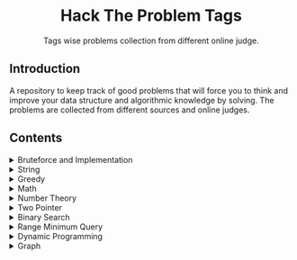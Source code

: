 <h1 align="center">Hack The Problem Tags</h1>
<p align="center">Tags wise problems collection from different online judge.</p>

## Introduction

<p>
A repository to keep track of good problems that will force you to think and improve your data structure and algorithmic knowledge by solving. The problems are collected from different sources and online judges.
</p>

## Contents

<details> 
    <summary> Bruteforce and Implementation</summary>
    <table>
        <thead>
            <th>#</th> 
            <th>Title</th> 
            <th>Online Judge</th>
            <th>Problem Link</th> 
            <th>Level</th> 
            <th>Solution</th>
        </thead>
        <tbody>
            <tr>
                <td>1</td> <td>K-String</td> <td>Codeforces</td>
                <td> <a href="https://codeforces.com/contest/230/problem/A">K-String</a> </td> <td>Level-2</td>
                <td><a href="./Implementation/k-string.cpp">GNU C++17</a></td>
            </tr>
            <tr>
                <td>2</td> <td>Airport</td> <td>Codeforces</td>
                <td> <a href="https://codeforces.com/contest/218/problem/B">Airport</a> </td> <td>Level-2</td>
                <td><a href="./Implementation/airport.cpp">GNU C++17</a></td>
            </tr>
            <tr>
                <td>3</td> <td>Kitahara Haruki's Gift</td> <td>Codeforces</td>
                <td> <a href="https://codeforces.com/problemset/problem/433/A">Kitahara Haruki's Gift</a> </td> <td>Level-2</td>
                <td><a href="./Implementation/kitahara-haruki-gift.cpp">GNU C++17</a></td>
            </tr>
            <tr>
                <td>4</td> <td>Stone Age Problem</td> <td>Codeforces</td>
                <td> <a href="https://codeforces.com/contest/1679/problem/B">Stone Age Problem</a> </td> <td>Level-2</td>
                <td><a href="./Implementation/stone-age-problem.cpp">GNU C++17</a></td>
            </tr>
            <tr>
                <td>5</td> <td>Big Segment</td> <td>Codeforces</td>
                <td> <a href="https://codeforces.com/contest/242/problem/B">Big Segment</a> </td> <td>Level-2</td>
                <td><a href="./Implementation/big-segment.cpp">GNU C++14</a></td>
            </tr>
            <tr>
                <td>6</td> <td>Game with Cards</td> <td>Codeforces</td>
                <td> <a href="https://codeforces.com/contest/1681/problem/A">Game with Cards</a> </td> <td>Level-2</td>
                <td><a href="./Implementation/game-with-cards.cpp">GNU C++14</a></td>
            </tr>
            <tr>
                <td>7</td> <td>Interesting Sum</td> <td>Codeforces</td>
                <td> <a href="https://codeforces.com/contest/1720/problem/B">Interesting Sum</a> </td> <td>Level-2</td>
                <td><a href="./Implementation/interesting-sum.cpp">GNU C++14</a></td>
            </tr>
            <tr>
                <td>8</td> <td>Wonderful Permutation</td> <td>Codeforces</td>
                <td> <a href="https://codeforces.com/contest/1712/problem/A">Wonderful Permutation</a> </td> <td>Level-2</td>
                <td><a href="./Implementation/wonderful-permutation.cpp">GNU C++14</a></td>
            </tr>
            <tr>
                <td>9</td> <td>Dividing Orange</td> <td>Codeforces</td>
                <td> <a href="https://codeforces.com/problemset/problem/244/A">Dividing Orange</a> </td> <td>Level-2</td>
                <td><a href="./Implementation/dividing-orange.cpp">GNU C++14</a></td>
            </tr>
            <tr>
                <td>10</td> <td>Cards with Numbers</td> <td>Codeforces</td>
                <td> <a href="https://codeforces.com/problemset/problem/254/A">Cards with Numbers</a> </td> <td>Level-3</td>
                <td><a href="./Implementation/cards-with-numbers.cpp">GNU C++14</a></td>
            </tr>
            <tr>
                <td>11</td> <td>Fence</td> <td>Codeforces</td>
                <td> <a href="https://codeforces.com/problemset/problem/363/B">Fence</a> </td> <td>Level-3</td>
                <td><a href="./Implementation/fence.cpp">GNU C++14</a></td>
            </tr>
            <tr>
                <td>12</td> <td>IQ Test</td> <td>Codeforces</td>
                <td> <a href="https://codeforces.com/problemset/problem/166/A">IQ Test</a> </td> <td>Level-3</td>
                <td><a href="./Implementation/iq-test.cpp">GNU C++14</a></td>
            </tr>
            <tr>
                <td>13</td> <td>Kuriyama Mirai's Stones</td> <td>Codeforces</td>
                <td> <a href="https://codeforces.com/contest/433/problem/B">Kuriyama Mirai's Stones</a> </td> <td>Level-3</td>
                <td><a href="./Implementation/kuriyama-mirai-stones.cpp">GNU C++14</a></td>
            </tr>
            <tr>
                <td>14</td> <td>Flipping Game</td> <td>Codeforces</td>
                <td> <a href="https://codeforces.com/problemset/problem/327/A">Flipping Game</a> </td> <td>Level-3</td>
                <td><a href="./Implementation/flipping-game.cpp">GNU C++14</a></td>
            </tr>
            <tr>
                <td>15</td> <td>Path Parity</td> <td>Codechef</td>
                <td> <a href="https://www.codechef.com/START41D/problems/PATHPAR">Path Parity</a> </td> <td>Level-3</td>
                <td><a href="./Implementation/path-parity.cpp">GNU C++14</a></td>
            </tr>
            <tr>
                <td>16</td> <td>Candy Bags</td> <td>Codeforces</td>
                <td> <a href="https://codeforces.com/problemset/problem/334/A">Candy Bags</a> </td> <td>Level-3</td>
                <td><a href="./Implementation/candy-bags.cpp">GNU C++14</a></td>
            </tr>
            <tr>
                <td>17</td> <td>Lunch Rush</td> <td>Codeforces</td>
                <td> <a href="https://codeforces.com/contest/276/problem/A">Lunch Rush</a> </td> <td>Level-3</td>
                <td><a href="./Implementation/lunch-rush.cpp">GNU C++14</a></td>
            </tr>
            <tr>
                <td>18</td> <td>Cakeminator</td> <td>Codeforces</td>
                <td> <a href="https://codeforces.com/problemset/problem/330/A">Cakeminator</a> </td> <td>Level-3</td>
                <td><a href="./Implementation/cakeminator.cpp">GNU C++14</a></td>
            </tr>
            <tr>
                <td>19</td> <td>Jeff and Periods</td> <td>Codeforces</td>
                <td> <a href="https://codeforces.com/contest/352/problem/B">Jeff and Periods</a> </td> <td>Level-3</td>
                <td><a href="./Implementation/jeff-and-periods.cpp">GNU C++14</a></td>
            </tr>
            <tr>
                <td>20</td> <td>Life Without Zeros</td> <td>Codeforces</td>
                <td> <a href="https://codeforces.com/problemset/problem/75/A">Life Without Zeros</a> </td> <td>Level-3</td>
                <td><a href="./Implementation/life-without-zeros.cpp">GNU C++14</a></td>
            </tr>
            <tr>
                <td>21</td> <td>Equal Strings</td> <td>Codechef</td>
                <td> <a href="https://www.codechef.com/JUNE221D/problems/EQUALSTRING">Equal Strings</a> </td> <td>Level-3</td>
                <td><a href="./Implementation/equal-string.cpp">GNU C++14</a></td>
            </tr>
            <tr>
                <td>22</td> <td>Mystic Permutation</td> <td>Codeforces</td>
                <td> <a href="https://codeforces.com/contest/1689/problem/B">Mystic Permutation</a> </td> <td>Level-3</td>
                <td><a href="./Implementation/mystic-permutation.cpp">GNU C++14</a></td>
            </tr>
            <tr>
                <td>23</td> <td>Array</td> <td>Codeforces</td>
                <td> <a href="https://codeforces.com/contest/300/problem/A">Array</a> </td> <td>Level-3</td>
                <td><a href="./Implementation/array.cpp">GNU C++14</a></td>
            </tr>
            <tr>
                <td>24</td> <td>Sum of Digits</td> <td>Codeforces</td>
                <td> <a href="http://codeforces.com/problemset/problem/102/B">Sum of Digits</a> </td> <td>Level-3</td>
                <td><a href="./Implementation/sum-of-digits.cpp">GNU C++14</a></td>
            </tr>
            <tr>
                <td>25</td> <td>Laptops</td> <td>Codeforces</td>
                <td> <a href="https://codeforces.com/problemset/problem/456/A">Laptops</a> </td> <td>Level-3</td>
                <td><a href="./Implementation/laptops.cpp">GNU C++14</a></td>
            </tr>
            <tr>
                <td>26</td> <td>The Clock</td> <td>Codeforces</td>
                <td> <a href="https://codeforces.com/contest/1692/problem/D">The Clock</a> </td> <td>Level-3</td>
                <td><a href="./Implementation/the-clock.cpp">GNU C++14</a></td>
            </tr>
            <tr>
                <td>27</td> <td>The Attack of Knight</td> <td>CodeChef</td>
                <td> <a href="https://www.codechef.com/START44D/problems/KNIGHTATTACK">The Attack of Knight</a> </td> <td>Level-3</td>
                <td><a href="./Implementation/the-attack-of-knight.cpp">GNU C++14</a></td>
            </tr>
            <tr>
                <td>28</td> <td>The Fibonacci Segment</td> <td>Codeforces</td>
                <td> <a href="https://codeforces.com/contest/365/problem/B">The Fibonacci Segment</a> </td> <td>Level-3</td>
                <td><a href="./Implementation/the-fibonacci-segment.cpp">GNU C++14</a></td>
            </tr>
            <tr>
                <td>29</td> <td>Reversal Sorting</td> <td>CodeChef</td>
                <td> <a href="https://www.codechef.com/problems-old/REVSORT">Reversal Sorting</a> </td> <td>Level-3</td>
                <td><a href="./Implementation/reversal-sorting.cpp">GNU C++14</a></td>
            </tr>
            <tr>
                <td>30</td> <td>Sereja and Array </td> <td>Codeforces</td>
                <td> <a href="https://codeforces.com/problemset/problem/315/B">Sereja and Array </a> </td> <td>Level-3</td>
                <td><a href="./Implementation/sereja-and-array.cpp">GNU C++14</a></td>
            </tr>
            <tr>
                <td>31</td> <td>Dima and Staircase</td> <td>Codeforces</td>
                <td> <a href="https://codeforces.com/problemset/problem/272/C">Dima and Staircase</a> </td> <td>Level-3</td>
                <td><a href="./Implementation/dima-and-staircase.cpp">GNU C++14</a></td>
            </tr>
            <tr>
                <td>32</td> <td>Is this priority or parity</td> <td>CodeChef</td>
                <td> <a href="https://www.codechef.com/START41D/problems/ISPAR">Is this priority or parity</a> </td> <td>Level-3</td>
                <td><a href="./Implementation/priority-or-parity.cpp">GNU C++14</a></td>
            </tr>
            <tr>
                <td>33</td> <td>Black and White Stripe</td> <td>Codeforces</td>
                <td> <a href="https://codeforces.com/contest/1690/problem/D">Black and White Stripe</a> </td> <td>Level-3</td>
                <td><a href="./Implementation/black-white-stripe.cpp">GNU C++14</a></td>
            </tr>
            <tr>
                <td>34</td> <td>Unlucky Ticket</td> <td>Codeforces</td>
                <td> <a href="https://codeforces.com/problemset/problem/160/B">Unlucky Ticket</a> </td> <td>Level-3</td>
                <td><a href="./Implementation/unlucky-numbers.cpp">GNU C++14</a></td>
            </tr>
            <tr>
                <td>35</td> <td>Prof. Slim</td> <td>Codeforces</td>
                <td> <a href="https://codeforces.com/contest/1670/problem/A">Prof. Slim</a> </td> <td>Level-3</td>
                <td><a href="./Implementation/prof-slim.cpp">GNU C++14</a></td>
            </tr>
            <tr>
                <td>36</td> <td>Hungry Chef</td> <td>CodeChef</td>
                <td> <a href="https://www.codechef.com/JULY222D/problems/BURGERS2">Hungry Chef</a> </td> <td>Level-3</td>
                <td><a href="./Implementation/hungry-chef.cpp">GNU C++14</a></td>
            </tr>
            <tr>
                <td>37</td> <td>Lucky Sum</td> <td>Codeforces</td>
                <td> <a href="https://codeforces.com/problemset/problem/121/A">Lucky Sum</a> </td> <td>Level-3</td>
                <td><a href="./Implementation/lucky-sum.cpp">GNU C++14</a></td>
            </tr>
            <tr>
                <td>38</td> <td>Find Marbel</td> <td>Codeforces</td>
                <td> <a href="https://codeforces.com/problemset/problem/285/B">Find Marbel</a> </td> <td>Level-3</td>
                <td><a href="./Implementation/find-marbel.cpp">GNU C++14</a></td>
            </tr>
            <tr>
                <td>39</td> <td>Queen Blocks</td> <td>CodeChef</td>
                <td> <a href="https://www.codechef.com/problems-old/QUEENBL">Queen Blocks</a> </td> <td>Level-3</td>
                <td><a href="./Implementation/queen-blocks.cpp">GNU C++14</a></td>
            </tr>
            <tr>
                <td>40</td> <td>Cosmic Tables</td> <td>Codeforces</td>
                <td> <a href="https://codeforces.com/problemset/problem/222/B">Cosmic Tables</a> </td> <td>Level-3</td>
                <td><a href="./Implementation/consmic-tables.cpp">GNU C++14</a></td>
            </tr>
            <tr>
                <td>41</td> <td>Lucky Sum Digits</td> <td>Codeforces</td>
                <td> <a href="https://codeforces.com/contest/109/problem/A">Lucky Sum Digits</a> </td> <td>Level-3</td>
                <td><a href="./Implementation/lucky-sum-digits.cpp">GNU C++14</a></td>
            </tr>
            <tr>
                <td>42</td> <td>Array2</td> <td>Codeforces</td>
                <td> <a href="https://codeforces.com/problemset/problem/224/B">Array2</a> </td> <td>Level-3</td>
                <td><a href="./Implementation/array-2.cpp">GNU C++14</a></td>
            </tr>
            <tr>
                <td>43</td> <td>Flag Day</td> <td>Codeforces</td>
                <td> <a href="https://codeforces.com/problemset/problem/357/B">Flag Day</a> </td> <td>Level-4</td>
                <td><a href="./Implementation/flag-day.cpp">GNU C++14</a></td>
            </tr>
            <tr>
                <td>44</td> <td>Sort the Array</td> <td>Codeforces</td>
                <td> <a href="https://codeforces.com/contest/451/problem/B">Sort the Array</a> </td> <td>Level-4</td>
                <td><a href="./Implementation/sort-the-array.cpp">GNU C++14</a></td>
            </tr>
            <tr>
                <td>45</td> <td>Ilya and Queries</td> <td>Codeforces</td>
                <td> <a href="https://codeforces.com/problemset/problem/313/B">Ilya and Queries</a> </td> <td>Level-4</td>
                <td><a href="./Implementation/Ilya-and-queries.cpp">GNU C++14</a></td>
            </tr>
            <tr>
                <td>46</td> <td>Polo and Matrix</td> <td>Codeforces</td>
                <td> <a href="https://codeforces.com/problemset/problem/289/B">Polo and Matrix</a> </td> <td>Level-4</td>
                <td><a href="./Implementation/polo-and-matrix.cpp">GNU C++14</a></td>
            </tr>
        </tbody>
    </table>
</details>

<details> 
    <summary> String </summary>
    <table>
        <thead>
            <th>#</th> 
            <th>Title</th> 
            <th>Online Judge</th>
            <th>Problem Link</th> 
            <th>Level</th> 
            <th>Solution</th>
        </thead>
        <tbody>
            <tr>
                <td>1</td> <td>Letter</td> <td>Codeforces</td>
                <td> <a href="https://codeforces.com/contest/43/problem/B">Letter</a> </td> <td>Level-2</td>
                <td><a href="./String/letter.cpp">GNU C++14</a></td>
            </tr>
            <tr>
                <td>2</td> <td>Xenia and Divisors</td> <td>Codeforces</td>
                <td> <a href="https://codeforces.com/problemset/problem/342/A">Xenia and Divisors</a> </td> <td>Level-2</td>
                <td><a href="./String/xenia-and-divisors.cpp">GNU C++17</a></td>
            </tr>
            <tr>
                <td>3</td> <td>Different is Good</td> <td>Codeforces</td>
                <td> <a href="https://codeforces.com/problemset/problem/672/B">Different is Good</a> </td> <td>Level-2</td>
                <td><a href="./String/different-is-good.cpp">GNU C++17</a></td>
            </tr>
            <tr>
                <td>4</td> <td>Zero Ones Equal One Zeros</td> <td>CodeChef</td>
                <td> <a href="https://www.codechef.com/LTIME109D/problems/ZOOZ">Zero Ones Equal One Zeros</a> </td> <td>Level-2</td>
                <td><a href="./String/zero-one-equal.cpp">GNU C++14</a></td>
            </tr>
            <tr>
                <td>5</td> <td>Erasing Zeroes</td> <td>Codeforces</td>
                <td> <a href="https://codeforces.com/problemset/problem/1303/A">Erasing Zeroes</a> </td> <td>Level-2</td>
                <td><a href="./String/erasing-zeroes.cpp">GNU C++14</a></td>
            </tr>
            <tr>
                <td>6</td> <td>Palindrome Problem</td> <td>CodeChef</td>
                <td> <a href="https://www.codechef.com/problems-old/MAKEPALAGAIN">Palindrome Problem</a> </td> <td>Level-2</td>
                <td><a href="./String/yet-another-palindrome-making-problem.cpp">GNU C++14</a></td>
            </tr>
            <tr>
                <td>7</td> <td>Color with Occurrences</td> <td>CodeChef</td>
                <td> <a href="https://codeforces.com/contest/1714/problem/D">Color with Occurrences</a> </td> <td>Level-3</td>
                <td><a href="./String/color-occurrences.cpp">GNU C++14</a></td>
            </tr>
            <tr>
                <td>8</td> <td>Jumping on Tiles</td> <td>Codeforces</td>
                <td> <a href="https://codeforces.com/contest/1729/problem/C">Jumping on Tiles</a> </td> <td>Level-3</td>
                <td><a href="./String/jumping-on-tiles.cpp">GNU C++14</a></td>
            </tr>
            <tr>
                <td>9</td> <td>Minimum Notation</td> <td>Codeforces</td>
                <td> <a href="https://codeforces.com/contest/1730/problem/C">Minimum Notation</a> </td> <td>Level-3</td>
                <td><a href="./String/minimum-notation.cpp">GNU C++14</a></td>
            </tr>
        </tbody>
    </table>
</details>

<details> 
    <summary> Greedy </summary>
    <table>
        <thead>
            <th>#</th> 
            <th>Title</th> 
            <th>Online Judge</th>
            <th>Problem Link</th> 
            <th>Level</th> 
            <th>Solution</th>
        </thead>
        <tbody>
            <tr>
                <td>1</td> <td>Chewbaсca and Number</td> <td>Codeforces</td>
                <td> <a href="https://codeforces.com/contest/514/problem/A">Chewbaсca and Number</a> </td> <td>Level-1</td>
                <td><a href="./Greedy/chewbaсca-and-number.cpp">GNU C++17</a></td>
            </tr>
            <tr>
                <td>2</td> <td>Dragons</td> <td>Codeforces</td>
                <td> <a href="https://codeforces.com/contest/230/problem/A">Dragons</a> </td> <td>Level-2</td>
                <td><a href="./Greedy/dragons.cpp">GNU C++17</a></td>
            </tr>
            <tr>
                <td>3</td> <td>Little Girl and Game</td> <td>Codeforces</td>
                <td> <a href="https://codeforces.com/problemset/problem/276/B">Little Girl and Game</a> </td> <td>Level-2</td>
                <td><a href="./Greedy/little-girl-and-game.cpp">GNU C++17</a></td>
            </tr>
            <tr>
                <td>4</td> <td>Beat The Odds</td> <td>Codeforces</td>
                <td> <a href="https://codeforces.com/contest/1691/problem/A">Beat The Odds</a> </td> <td>Level-2</td>
                <td><a href="./Greedy/beat-the-odds.cpp">GNU C++17</a></td>
            </tr>
            <tr>
                <td>5</td> <td>Building Permutation</td> <td>Codeforces</td>
                <td> <a href="https://codeforces.com/contest/285/problem/C">Building Permutation</a> </td> <td>Level-3</td>
                <td><a href="./Greedy/building-permutation.cpp">GNU C++17</a></td>
            </tr>
            <tr>
                <td>6</td> <td>Robots</td> <td>Codeforces</td>
                <td> <a href="https://codeforces.com/contest/1680/problem/B">Robots</a> </td> <td>Level-3</td>
                <td><a href="./Greedy/robots.cpp">GNU C++14</a></td>
            </tr>
            <tr>
                <td>7</td> <td>Array Decrements</td> <td>Codeforces</td>
                <td> <a href="https://codeforces.com/contest/1690/problem/B">Array Decrements </a> </td> <td>Level-3</td>
                <td><a href="./Greedy/array-decrements.cpp">GNU C++14</a></td>
            </tr>
            <tr>
                <td>8</td> <td>Roma and Changing Signs</td> <td>Codeforces</td>
                <td> <a href="https://codeforces.com/contest/262/problem/B">Roma and Changing Signs </a> </td> <td>Level-3</td>
                <td><a href="./Greedy/roma-and-changing-signs.cpp">GNU C++14</a></td>
            </tr>
            <tr>
                <td>9</td> <td>Shoe Shuffling</td> <td>Codeforces</td>
                <td> <a href="https://codeforces.com/contest/1691/problem/B">Shoe Shuffling </a> </td> <td>Level-3</td>
                <td><a href="./Greedy/shoe-shuffling.cpp">GNU C++14</a></td>
            </tr>
            <tr>
                <td>10</td> <td>Appleman and Card Game</td> <td>Codeforces</td>
                <td> <a href="https://codeforces.com/problemset/problem/462/B">Appleman and Card Game </a> </td> <td>Level-3</td>
                <td><a href="./Greedy/appleman-card-game.cpp">GNU C++14</a></td>
            </tr>
            <tr>
                <td>11</td> <td>Mystic Permutation</td> <td>Codeforces</td>
                <td> <a href="https://codeforces.com/contest/1689/problem/B">Mystic Permutation </a> </td> <td>Level-3</td>
                <td><a href="./Greedy/mystic-permutation.cpp">GNU C++14</a></td>
            </tr>
            <tr>
                <td>12</td> <td>TL</td> <td>Codeforces</td>
                <td> <a href="https://codeforces.com/problemset/problem/350/A">TL</a></td> <td>Level-3</td>
                <td><a href="./Greedy/tl.cpp">GNU C++14</a></td>
            </tr>
            <tr>
                <td>13</td> <td>Fixing Typos</td> <td>Codeforces</td>
                <td> <a href="https://codeforces.com/contest/363/problem/C">Fixing Typos</a></td> <td>Level-3</td>
                <td><a href="./Greedy/fixing-typos.cpp">GNU C++14</a></td>
            </tr>
            <tr>
                <td>14</td> <td>Sort Zero</td> <td>Codeforces</td>
                <td> <a href="https://codeforces.com/contest/1712/problem/C">Sort Zero</a></td> <td>Level-3</td>
                <td><a href="./Greedy/sort-zero.cpp">GNU C++14</a></td>
            </tr>
            <tr>
                <td>15</td> <td>Birthday</td> <td>Codeforces</td>
                <td> <a href="https://codeforces.com/problemset/problem/1131/C">Birthday</a></td> <td>Level-3</td>
                <td><a href="./Greedy/birthday.cpp">GNU C++14</a></td>
            </tr>
            <tr>
                <td>16</td> <td>Glory Addicts</td> <td>Codeforces</td>
                <td> <a href="https://codeforces.com/contest/1738/problem/A">Glory Addicts</a></td> <td>Level-3</td>
                <td><a href="./Greedy/glory-addicts.cpp">GNU C++14</a></td>
            </tr>
            <tr>
                <td>17</td> <td>Digital Logarithm</td> <td>Codeforces</td>
                <td> <a href="https://codeforces.com/contest/1728/problem/C">Digital Logarithm</a></td> <td>Level-3</td>
                <td><a href="./Greedy/digital-logarithm.cpp">GNU C++14</a></td>
            </tr>
            <tr>
                <td>18</td> <td>Removing Multiples</td> <td>Codeforces</td>
                <td> <a href="https://codeforces.com/contest/1734/problem/C">Removing Multiples</a></td> <td>Level-3</td>
                <td><a href="./Greedy/removing-multiples.cpp">GNU C++14</a></td>
            </tr>
            <tr>
                <td>19</td> <td>Vanya and Exams</td> <td>Codeforces</td>
                <td> <a href="https://codeforces.com/problemset/problem/492/C">Vanya and Exams</a></td> <td>Level-3</td>
                <td><a href="./Greedy/vanya-and-exams.cpp">GNU C++14</a></td>
            </tr>
        </tbody>
    </table>
</details>

<details> 
    <summary> Math </summary>
    <table>
        <thead>
            <th>#</th> 
            <th>Title</th> 
            <th>Online Judge</th>
            <th>Problem Link</th> 
            <th>Level</th> 
            <th>Solution</th>
        </thead>
        <tbody>
            <tr>
                <td>1</td> <td>Yaroslav and Permutations</td> <td>Codeforces</td>
                <td> <a href="https://codeforces.com/contest/296/problem/A">Yaroslav and Permutations</a> </td> <td>Level-2</td>
                <td><a href="./Math/yaroslav-permutation.cpp">GNU C++14</a></td>
            </tr>
            <tr>
                <td>2</td> <td>Sum of Round Numbers</td> <td>Codeforces</td>
                <td> <a href="https://codeforces.com/contest/1352/problem/A">Sum of Round Numbers</a> </td> <td>Level-2</td>
                <td><a href="./Math/sum-of-round-numbers.cpp">GNU C++14</a></td>
            </tr>
            <tr>
                <td>3</td> <td>Permutation Chain</td> <td>Codeforces</td>
                <td> <a href="https://codeforces.com/contest/1716/problem/B">Permutation Chain</a> </td> <td>Level-2</td>
                <td><a href="./Math/permutation-chain.cpp">GNU C++14</a></td>
            </tr>
            <tr>
                <td>4</td> <td>Numbers on Whiteboard</td> <td>Codeforces</td>
                <td> <a href="https://codeforces.com/problemset/problem/1430/C">Numbers on Whiteboard</a> </td> <td>Level-2</td>
                <td><a href="./Math/numbers-on-whiteboard.cpp">GNU C++14</a></td>
            </tr>
            <tr>
                <td>5</td> <td>Increase and deceease</td> <td>Codeforces</td>
                <td> <a href="https://codeforces.com/contest/246/problem/B">Increase and deceease</a> </td> <td>Level-3</td>
                <td><a href="./Math/increase-decrease.cpp">GNU C++14</a></td>
            </tr>
            <tr>
                <td>6</td> <td>Domino</td> <td>Codeforces</td>
                <td> <a href="https://codeforces.com/problemset/problem/353/A">Domino</a> </td> <td>Level-3</td>
                <td><a href="./Math/domino.cpp">GNU C++14</a></td>
            </tr>
            <tr>
                <td>7</td> <td>3SUM</td> <td>Codeforces</td>
                <td> <a href="https://codeforces.com/contest/1692/problem/F">3SUM</a> </td> <td>Level-3</td>
                <td><a href="./Math/3sum.cpp">GNU C++14</a></td>
            </tr>
            <tr>
                <td>8</td> <td>Palindromic Numbers</td> <td>Codeforces</td>
                <td> <a href="https://codeforces.com/contest/1700/problem/B">Palindromic Numbers</a> </td> <td>Level-3</td>
                <td><a href="./Math/palindromic-numbers.cpp">GNU C++14</a></td>
            </tr>
            <tr>
                <td>9</td> <td>Reduce to zero</td> <td>CodeChef</td>
                <td> <a href="https://www.codechef.com/JUNE221D/problems/RED0">Reduce to zero</a> </td> <td>Level-3</td>
                <td><a href="./Math/reduce-to-zero.cpp">GNU C++14</a></td>
            </tr>
            <tr>
                <td>10</td> <td>Difference of GCDs</td> <td>Codeforces</td>
                <td> <a href="https://codeforces.com/contest/1708/problem/B">Difference of GCDs</a> </td> <td>Level-3</td>
                <td><a href="./Math/difference-of-GCD.cpp">GNU C++14</a></td>
            </tr>
            <tr>
                <td>11</td> <td>Sum of Product 1</td> <td>CodeChef</td>
                <td> <a href="https://www.codechef.com/JULY222D/problems/SUMOFPROD1">Sum of Product 1</a> </td> <td>Level-3</td>
                <td><a href="./Math/sum-of-product-1.cpp">GNU C++14</a></td>
            </tr>
            <tr>
                <td>12</td> <td>Dreamoon and WiFi</td> <td>Codeforces</td>
                <td> <a href="https://codeforces.com/problemset/problem/476/B">Dreamoon and WiFi</a> </td> <td>Level-3</td>
                <td><a href="./Math/dreamoon-and-wiFi.cpp">GNU C++14</a></td>
            </tr>
            <tr>
                <td>13</td> <td>Mathematical Circus</td> <td>Codeforces</td>
                <td> <a href="https://codeforces.com/contest/1719/problem/B">Mathematical Circus</a> </td> <td>Level-3</td>
                <td><a href="./Math/mathematical-circus.cpp">GNU C++14</a></td>
            </tr>
            <tr>
                <td>14</td> <td>Simple Molecules</td> <td>Codeforces</td>
                <td> <a href="https://codeforces.com/problemset/problem/344/B">Simple Molecules</a> </td> <td>Level-3</td>
                <td><a href="./Math/simple-molecules.cpp">GNU C++14</a></td>
            </tr>
            <tr>
                <td>15</td> <td>Sport Mafia</td> <td>Codeforces</td>
                <td> <a href="https://codeforces.com/problemset/problem/1195/B">Sport Mafia</a> </td> <td>Level-3</td>
                <td><a href="./Math/sport-mafia.cpp">GNU C++14</a></td>
            </tr>
            <tr>
                <td>16</td> <td>Adding Digits</td> <td>Codeforces</td>
                <td> <a href="https://codeforces.com/contest/260/problem/A">Adding Digits</a> </td> <td>Level-4</td>
                <td><a href="./Math/adding-digits.cpp">GNU C++14</a></td>
            </tr>
            <tr>
                <td>17</td> <td>Ciel and Flowers</td> <td>Codeforces</td>
                <td> <a href="https://codeforces.com/problemset/problem/322/B">Ciel and Flowers</a> </td> <td>Level-4</td>
                <td><a href="./Math/ceil-and-flower.cpp">GNU C++14</a></td>
            </tr>
        </tbody>
    </table>
</details>

<details> 
    <summary> Number Theory </summary>
    <table>
        <thead>
            <th>#</th> 
            <th>Title</th> 
            <th>Online Judge</th>
            <th>Problem Link</th> 
            <th>Level</th> 
            <th>Solution</th>
        </thead>
        <tbody>
            <tr>
                <td>1</td> <td>T-Primes</td> <td>Codeforces</td>
                <td> <a href="https://codeforces.com/contest/230/problem/B">T-Primes</a> </td> <td>Level-2</td>
                <td><a href="./Number-Theory/t-primes.cpp">GNU C++14</a></td>
            </tr>
            <tr>
                <td>2</td> <td>Array Reodering</td> <td>Codeforces</td>
                <td> <a href="https://codeforces.com/contest/1535/problem/B">Array Reodering</a> </td> <td>Level-2</td>
                <td><a href="./Number-Theory/array-reodering.cpp">GNU C++14</a></td>
            </tr>
            <tr>
                <td>3</td> <td>Divisible by i</td> <td>CodeChef</td>
                <td> <a href="https://www.codechef.com/JUNE221D/problems/DIVBYI">Divisible by i</a> </td> <td>Level-3</td>
                <td><a href="./Number-Theory/t-primes.cpp">GNU C++14</a></td>
            </tr>
            <tr>
                <td>4</td> <td>Jogging</td> <td>CodeChef</td>
                <td> <a href="https://www.codechef.com/START44D/problems/JOGGING">Jogging</a> </td> <td>Level-3</td>
                <td><a href="./Number-Theory/jogging.cpp">GNU C++14</a></td>
            </tr>
            <tr>
                <td>5</td> <td>Possible GCD</td> <td>CodeChef</td>
                <td> <a href="https://www.codechef.com/JUNE221D/problems/DISTGCD/">Possible GCD</a> </td> <td>Level-3</td>
                <td><a href="./Number-Theory/possible-gcd.cpp">GNU C++14</a></td>
            </tr>
            <tr>
                <td>6</td> <td>Easy Number Challenge</td> <td>Codeforces</td>
                <td> <a href="https://codeforces.com/problemset/problem/236/B">Easy Number Challenge</a> </td> <td>Level-3</td>
                <td><a href="./Number-Theory/easy-number-challenge.cpp">GNU C++14</a></td>
            </tr>
            <tr>
                <td>7</td> <td>Maximize Difference</td> <td>CodeChef</td>
                <td> <a href="https://www.codechef.com/JULY222D/problems/DIF_GCD">Maximize Difference</a> </td> <td>Level-3</td>
                <td><a href="./Number-Theory/maximize-difference.cpp">GNU C++14</a></td>
            </tr>
            <tr>
                <td>8</td> <td>Different Divisors</td> <td>Codeforces</td>
                <td> <a href="https://codeforces.com/problemset/problem/1474/B">Different Divisors</a> </td> <td>Level-3</td>
                <td><a href="./Number-Theory/different-divisors.cpp">GNU C++14</a></td>
            </tr>
            <tr>
                <td>9</td> <td>Fox Dividing Cheese</td> <td>Codeforces</td>
                <td> <a href="https://codeforces.com/problemset/problem/371/B">Fox Dividing Cheese</a> </td> <td>Level-4</td>
                <td><a href="./Number-Theory/fox-dividing-cheese.cpp">GNU C++14</a></td>
            </tr>
            <tr>
                <td>10</td> <td>Little Dima and Equation</td> <td>Codeforces</td>
                <td> <a href="https://codeforces.com/contest/460/problem/B">Little Dima and Equation</a> </td> <td>Level-4</td>
                <td><a href="./Number-Theory/little-dima-and-equation.cpp">GNU C++14</a></td>
            </tr>
            <tr>
                <td>11</td> <td>Prime Matrix</td> <td>Codeforces</td>
                <td> <a href="https://codeforces.com/contest/271/problem/B">Prime Matrix</a> </td> <td>Level-4</td>
                <td><a href="./Number-Theory/prime-matrix.cpp">GNU C++14</a></td>
            </tr>
            <tr>
                <td>11</td> <td>Add Modulo 10</td> <td>Codeforces</td>
                <td> <a href="https://codeforces.com/contest/1714/problem/E">Add Modulo 10</a> </td> <td>Level-4</td>
                <td><a href="./Number-Theory/add-modulo-10.cpp">GNU C++14</a></td>
            </tr>
        </tbody>
    </table>
</details>

<details> 
    <summary> Two Pointer </summary>
    <table>
        <thead>
            <th>#</th> 
            <th>Title</th> 
            <th>Online Judge</th>
            <th>Problem Link</th> 
            <th>Level</th> 
            <th>Solution</th>
        </thead>
        <tbody>
            <tr>
                <td>1</td> <td>2^Sort</td> <td>Codeforces</td>
                <td> <a href="https://codeforces.com/contest/1692/problem/G">2^Sort</a> </td> <td>Level-3</td>
                <td><a href="./Two-Pointer/2sort.cpp">GNU C++14</a></td>
            </tr>
            <tr>
                <td>2</td> <td>Books</td> <td>Codeforces</td>
                <td> <a href="https://codeforces.com/problemset/problem/279/B">Books</a> </td> <td>Level-3</td>
                <td><a href="./Two-Pointer/books.cpp">GNU C++14</a></td>
            </tr>
            <tr>
                <td>3</td> <td>Ternary String</td> <td>Codeforces</td>
                <td> <a href="https://codeforces.com/problemset/problem/1354/B">Ternary String</a> </td> <td>Level-3</td>
                <td><a href="./Two-Pointer/ternary-string.cpp">GNU C++14</a></td>
            </tr>
            <tr>
                <td>4</td> <td>Eating Candies</td> <td>Codeforces</td>
                <td> <a href="https://codeforces.com/problemset/problem/1669/F">Eating Candies</a> </td> <td>Level-3</td>
                <td><a href="./Two-Pointer/eating-candies.cpp">GNU C++14</a></td>
            </tr>
            <tr>
                <td>5</td> <td>Friends and the Restaurant</td> <td>Codeforces</td>
                <td> <a href="https://codeforces.com/contest/1729/problem/D">Friends and the Restaurant</a> </td> <td>Level-3</td>
                <td><a href="./Two-Pointer/friends-restaurant.cpp">GNU C++14</a></td>
            </tr>
            <tr>
                <td>6</td> <td>Points on Line</td> <td>Codeforces</td>
                <td> <a href="https://codeforces.com/problemset/problem/251/A">Points on Line</a> </td> <td>Level-3</td>
                <td><a href="./Two-Pointer/points-on-line.cpp">GNU C++14</a></td>
            </tr>
        </tbody>
    </table>
</details>

<details> 
    <summary> Binary Search </summary>
    <table>
        <thead>
            <th>#</th> 
            <th>Title</th> 
            <th>Online Judge</th>
            <th>Problem Link</th> 
            <th>Level</th> 
            <th>Solution</th>
        </thead>
        <tbody>
            <tr>
                <td>1</td> <td>Rank List</td> <td>Codeforces</td>
                <td> <a href="https://codeforces.com/problemset/problem/166/A">Rank List</a> </td> <td>Level-3</td>
                <td><a href="./Binary-Search/rank-list.cpp">GNU C++14</a></td>
            </tr>
            <tr>
                <td>2</td> <td>Perfect Team</td> <td>Codeforces</td>
                <td> <a href="https://codeforces.com/contest/1221/problem/C">Perfect Team</a> </td> <td>Level-3</td>
                <td><a href="./Binary-Search/perfect-team.cpp">GNU C++14</a></td>
            </tr>
            <tr>
                <td>3</td> <td>Interesting drink</td> <td>Codeforces</td>
                <td> <a href="https://codeforces.com/contest/706/problem/B">Interesting drink</a> </td> <td>Level-3</td>
                <td><a href="./Binary-Search/interesting-drink.cpp">GNU C++14</a></td>
            </tr>
            <tr>
                <td>4</td> <td>Frog Jumps</td> <td>Codeforces</td>
                <td> <a href="https://codeforces.com/problemset/problem/1324/C">Frog Jumps</a> </td> <td>Level-3</td>
                <td><a href="./Binary-Search/frog-jumps.cpp">GNU C++14</a></td>
            </tr>
            <tr>
                <td>5</td> <td>Hamburgers</td> <td>Codeforces</td>
                <td> <a href="https://codeforces.com/problemset/problem/371/C">Hamburgers</a> </td> <td>Level-4</td>
                <td><a href="./Binary-Search/hamburgers.cpp">GNU C++14</a></td>
            </tr>
            <tr>
                <td>6</td> <td>Letters</td> <td>Codeforces</td>
                <td> <a href="https://codeforces.com/problemset/problem/978/C">Letters</a> </td> <td>Level-4</td>
                <td><a href="./Binary-Search/letters-two.cpp">GNU C++14</a></td>
            </tr>
            <tr>
                <td>7</td> <td>Eating Queries</td> <td>Codeforces</td>
                <td> <a href="https://codeforces.com/contest/1676/problem/E">Eating Queries</a> </td> <td>Level-4</td>
                <td><a href="./Binary-Search/eating-queries.cpp">GNU C++14</a></td>
            </tr>
        </tbody>
    </table>
</details>

<details> 
    <summary> Range Minimum Query </summary>
    <table>
        <thead>
            <th>#</th> 
            <th>Title</th> 
            <th>Online Judge</th>
            <th>Problem Link</th> 
            <th>Level</th> 
            <th>Solution</th>
        </thead>
        <tbody>
            <tr>
                <td>1</td> <td>Maximum Sum</td> <td>Codeforces</td>
                <td> <a href="https://codeforces.com/problemset/problem/276/C">Maximum Sum</a> </td> <td>Level-2</td>
                <td><a href="./RMQ/little-girl-max-sum.cpp">GNU C++14</a></td>
            </tr>
            <tr>
                <td>2</td> <td>Counting Rectangles</td> <td>Codeforces</td>
                <td> <a href="https://codeforces.com/contest/1722/problem/E">Counting Rectangles</a> </td> <td>Level-3</td>
                <td><a href="./RMQ/counting-rectangles.cpp">GNU C++14</a></td>
            </tr>
        </tbody>
    </table>
</details>

<details> 
    <summary> Dynamic Programming </summary>
    <table>
        <thead>
            <th>#</th> 
            <th>Title</th> 
            <th>Online Judge</th>
            <th>Problem Link</th> 
            <th>Level</th> 
            <th>Solution</th>
        </thead>
        <tbody>
            <tr>
                <td>1</td> <td>Build Permutation</td> <td>Codeforces</td>
                <td> <a href="https://codeforces.com/contest/1713/problem/C">Build Permutation</a> </td> <td>Level-3</td>
                <td><a href="./Dynamic-Programming/road-construction.cpp">GNU C++14</a></td>
            </tr>
            <tr>
                <td>2</td> <td>Boredom</td> <td>Codeforces</td>
                <td> <a href="https://codeforces.com/problemset/problem/455/A">Boredom</a> </td> <td>Level-3</td>
                <td><a href="./Dynamic-Programming/boredom.cpp">GNU C++14</a></td>
            </tr>
            <tr>
                <td>3</td> <td>George and Job</td> <td>Codeforces</td>
                <td> <a href="https://codeforces.com/problemset/problem/467/C">George and Job</a> </td> <td>Level-3</td>
                <td><a href="./Dynamic-Programming/george-and-job.cpp">GNU C++14</a></td>
            </tr>
        </tbody>
    </table>
</details>

<details> 
    <summary> Graph </summary>
    <table>
        <thead>
            <th>#</th> 
            <th>Title</th> 
            <th>Online Judge</th>
            <th>Problem Link</th> 
            <th>Level</th> 
            <th>Solution</th>
        </thead>
        <tbody>
            <tr>
                <td>1</td> <td>Road Construction</td> <td>Codeforces</td>
                <td> <a href="https://codeforces.com/contest/330/problem/B">Road Construction</a> </td> <td>Level-2</td>
                <td><a href="./Graph/road-construction.cpp">GNU C++14</a></td>
            </tr>
            <tr>
                <td>2</td> <td>Split Into Two Sets</td> <td>Codeforces</td>
                <td> <a href="https://codeforces.com/contest/1702/problem/E">Split Into Two Sets</a> </td> <td>Level-3</td>
                <td><a href="./Graph/split-into-two-sets.cpp">GNU C++14</a></td>
            </tr>
        </tbody>
    </table>
</details>

